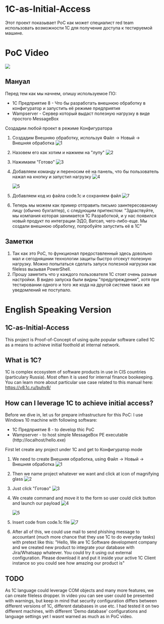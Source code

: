 # 1C-as-Initial-Access
Этот проект показывает PoC как может специалист red team использовать возможности 1С для получение доступа к тестируемой машине.

# PoC Video
![]([https://github.com/photonepoch/1C-as-Initial-Access/raw/refs/heads/main/PoC.mp4])

## Мануал

Перед тем как мы начнем, опишу используемое ПО:
  - 1C Предприятие 8 - Что бы разработать внешнюю обработку в конфигуратор и запустить её режиме предприятия
  - Wampserver - Сервер который выдаст полезную нагрузку в виде простого MessageBox

Создадим любой проект в режиме Конфигуратора
1) Создадим Внешняю обработку, используя Файл -> Новый -> Внешняя обработка
   ![1](https://github.com/user-attachments/assets/15568b46-99c1-447c-99fc-5debe02918c0)
   
2) Назовем его как хотим и нажмем на "лупу"
   ![2](https://github.com/user-attachments/assets/8fe80fa6-d237-4a55-8264-7bdd05240d42)

3) Нажимаем "Готово"
   ![3](https://github.com/user-attachments/assets/4fa5c302-b2fd-4262-b3a0-b725a680b004)

4) Добавляем команду и переносим её на панель, что бы пользователь нажал на кнопку и запустил нагрузку
   ![4](https://github.com/user-attachments/assets/735a6936-92ee-48c6-b443-c066972e3eb1)
   
   ![5](https://github.com/user-attachments/assets/ce848886-c45f-4551-b76c-c65e32672478)


6) Добавляем код из файла code.1c и сохраняем файл
   ![7](https://github.com/user-attachments/assets/6ccb35f1-fe44-4282-9e40-402bff40df2d)


7) Теперь мы можем как пример отправить письмо заинтересованому лицу (обычно бухгалтер), с следующим притекстом:
   "Здраствуйте, мы компания которая занимается 1С Разработкой, и у нас появился новый продукт по интеграции ЭДО, Ватсап, чего-либо-еще.
   Мы создали внешнюю обработку, попробуйте запустить её в 1С"

## Заметки
1) Так как это PoC, то функционал предоставленный здесь довольно мал и сегодняшнии технологии защиты быстро отсекут полезную нагрузку.
Можно попытаться сделать запуск полезной нагрузки как fileless вызывая PowerShell. 
2) Прошу заметить что у каждого пользователя 1С стоят очень разные настройки. В видео запуска были видны "предупреждения",
   хотя при тестировании одного и того же кода на другой системе таких же уведомлений не поступало.

# English Speaking Version

## 1C-as-Initial-Access
This project is Proof-of-Concept of using quite popular software called 1C as a means to achieve initial foothold at internal network.

## What is 1C?
1C is complex ecosystem of software products in use in CIS countries (particulary Russia). Most often it is used for internal finance bookeeping.
You can learn more about particular use case related to this manual here: https://v8.1c.ru/buhv8/

## How can I leverage 1C to achieve initial access?

Before we dive in, let us for prepare infrastructure for this PoC:
I use Windows 10 machine with following software:
  - 1C Предприятие 8 - to develop thic PoC
  - Wampserver - to host simple MessageBox PE executable (http://localhost/hello.exe)

First let create any project under 1C and get to Конфигуратор mode
1) We need to create Внешняя обработка, using Файл -> Новый -> Внешняя обработка
   ![1](https://github.com/user-attachments/assets/15568b46-99c1-447c-99fc-5debe02918c0)
   
2) Then we name project whatever we want and click at icon of magnifying glass
   ![2](https://github.com/user-attachments/assets/8fe80fa6-d237-4a55-8264-7bdd05240d42)
   
3) Just click "Готово"
   ![3](https://github.com/user-attachments/assets/4fa5c302-b2fd-4262-b3a0-b725a680b004)

4) We create command and move it to the form so user could click button and launch our payload
   ![4](https://github.com/user-attachments/assets/735a6936-92ee-48c6-b443-c066972e3eb1)
   
   ![5](https://github.com/user-attachments/assets/ce848886-c45f-4551-b76c-c65e32672478)

6) Insert code from code.1c file
  ![7](https://github.com/user-attachments/assets/6ccb35f1-fe44-4282-9e40-402bff40df2d)

8) After all of this, we could use mail to send phishing message to accountant (much more chance that they use 1C to do everyday tasks) with pretext like this:
   "Hello, We are 1C Software development company and we created new product to integrate your database
   with Jira/Whatsapp whatever. You could try it using out external configuration. Please download it and put it inside
   your active 1C Client instance so you could see how amazing our product is"

## TODO
As 1C language could leverage COM objects and many more features, we can create fileless dropper. 
In video you can see user could be presented with warnings, but keep in mind that security configuration differs between different versions of 1C, different databases in use etc.
I had tested it on two different machines, with different 'Demo database' configurations and language settings yet I wasnt warned as much as in PoC video.
